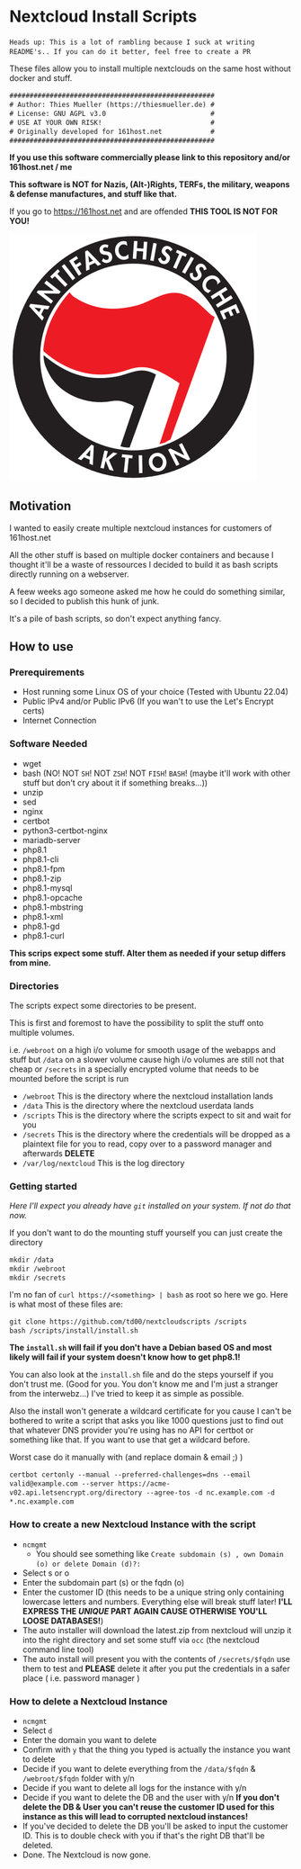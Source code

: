 Nextcloud Install Scripts
===

`Heads up: This is a lot of rambling because I suck at writing README's.. If you can do it better, feel free to create a PR`

These files allow you to install multiple nextclouds on the same host without docker and stuff.


```
###################################################
# Author: Thies Mueller (https://thiesmueller.de) #
# License: GNU AGPL v3.0                          #
# USE AT YOUR OWN RISK!                           #
# Originally developed for 161host.net            #
###################################################
```

**If you use this software commercially please link to this repository and/or 161host.net / me**

**This software is NOT for Nazis, (Alt-)Rights, TERFs, the military, weapons & defense manufactures, and stuff like that.**

If you go to https://161host.net and are offended **THIS TOOL IS NOT FOR YOU!**

![](install/antifa.png)


## Motivation

I wanted to easily create multiple nextcloud instances for customers of 161host.net

All the other stuff is based on multiple docker containers and because I thought it'll be a waste of ressources I decided to build it as bash scripts directly running on a webserver.

A feew weeks ago someone asked me how he could do something similar, so I decided to publish this hunk of junk.

It's a pile of bash scripts, so don't expect anything fancy.



## How to use

### Prerequirements

- Host running some Linux OS of your choice (Tested with Ubuntu 22.04)
- Public IPv4 and/or Public IPv6 (If you wan't to use the Let's Encrypt certs)
- Internet Connection

### Software Needed

- wget
- bash (NO! NOT `SH`! NOT `ZSH`! NOT `FISH`! `BASH`! (maybe it'll work with other stuff but don't cry about it if something breaks...))
- unzip
- sed
- nginx
- certbot
- python3-certbot-nginx
- mariadb-server
- php8.1
- php8.1-cli
- php8.1-fpm
- php8.1-zip
- php8.1-mysql
- php8.1-opcache
- php8.1-mbstring
- php8.1-xml
- php8.1-gd
- php8.1-curl

**This scrips expect some stuff. Alter them as needed if your setup differs from mine.**

### Directories

The scripts expect some directories to be present.

This is first and foremost to have the possibility to split the stuff onto multiple volumes.

i.e. `/webroot` on a high i/o volume for smooth usage of the webapps and stuff but `/data` on a slower volume cause high i/o volumes are still not that cheap or `/secrets` in a specially encrypted volume that needs to be mounted before the script is run

- `/webroot` This is the directory where the nextcloud installation lands
- `/data` This is the directory where the nextcloud userdata lands
- `/scripts` This is the directory where the scripts expect to sit and wait for you
- `/secrets` This is the directory where the credentials will be dropped as a plaintext file for you to read, copy over to a password manager and afterwards **DELETE**
- `/var/log/nextcloud` This is the log directory


### Getting started

*Here I'll expect you already have `git` installed on your system. If not do that now.*


If you don't want to do the mounting stuff yourself you can just create the directory


```
mkdir /data
mkdir /webroot
mkdir /secrets
```

I'm no fan of `curl https://<something> | bash` as root so here we go. Here is what most of these files are:

```
git clone https://github.com/td00/nextcloudscripts /scripts
bash /scripts/install/install.sh
```



**The `install.sh` will fail if you don't have a Debian based OS and most likely will fail if your system doesn't know how to get php8.1!**

You can also look at the `install.sh` file and do the steps yourself if you don't trust me. (Good for you. You don't know me and I'm just a stranger from the interwebz...) I've tried to keep it as simple as possible.

Also the install won't generate a wildcard certificate for you cause I can't be bothered to write a script that asks you like 1000 questions just to find out that whatever DNS provider you're using has no API for certbot or something like that. If you want to use that get a wildcard before.

Worst case do it manually with (and replace domain & email ;) )

```
certbot certonly --manual --preferred-challenges=dns --email valid@example.com --server https://acme-v02.api.letsencrypt.org/directory --agree-tos -d nc.example.com -d *.nc.example.com
````

### How to create a new Nextcloud Instance with the script

- `ncmgmt`
  - You should see something like `Create subdomain (s) , own Domain (o) or delete Domain (d)?:`
- Select s or o 
- Enter the subdomain part (s) or the fqdn (o)
- Enter the customer ID (this needs to be a unique string only containing lowercase letters and numbers. Everything else will break stuff later! **I'LL EXPRESS THE _UNIQUE_ PART AGAIN CAUSE OTHERWISE YOU'LL LOOSE DATABASES!**)
- The auto installer will download the latest.zip from nextcloud will unzip it into the right directory and set some stuff via `occ` (the nextcloud command line tool)
- The auto install will present you with the contents of `/secrets/$fqdn` use them to test and **PLEASE** delete it after you put the credentials in a safer place ( i.e. password manager )

### How to delete a Nextcloud Instance

- `ncmgmt`
- Select `d`
- Enter the domain you want to delete
- Confirm with `y` that the thing you typed is actually the instance you want to delete
- Decide if you want to delete everything from the `/data/$fqdn` & `/webroot/$fqdn` folder with y/n
- Decide if you want to delete all logs for the instance with y/n
- Decide if you want to delete the DB and the user with y/n **If you don't delete the DB & User you can't reuse the customer ID used for this instance as this will lead to corrupted nextcloud instances!**
- If you've decided to delete the DB you'll be asked to input the customer ID. This is to double check with you if that's the right DB that'll be deleted.
- Done. The Nextcloud is now gone.
